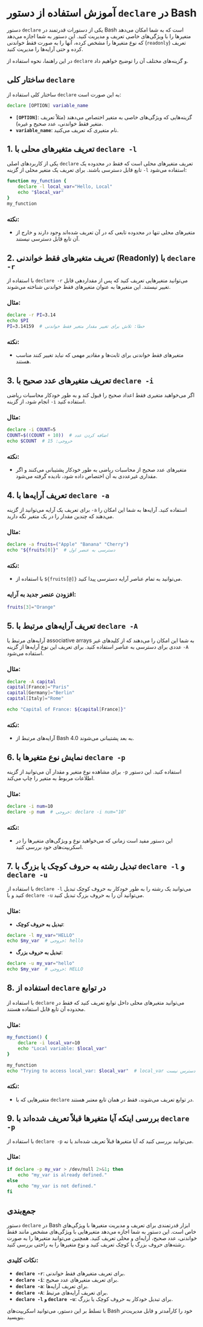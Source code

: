 # آموزش استفاده از دستور `declare` در Bash

دستور `declare` یکی از دستورات قدرتمند در Bash است که به شما امکان می‌دهد متغیرها را با ویژگی‌های خاصی تعریف و مدیریت کنید. این دستور به شما اجازه می‌دهد که نوع متغیرها را مشخص کرده، آنها را به صورت فقط خواندنی (`readonly`) تعریف کرده و حتی آرایه‌ها را مدیریت کنید.

در این راهنما، نحوه استفاده از `declare` و گزینه‌های مختلف آن را توضیح خواهیم داد.

## ساختار کلی `declare`

ساختار کلی استفاده از `declare` به این صورت است:

```bash
declare [OPTION] variable_name
```

- **`[OPTION]`**: گزینه‌هایی که ویژگی‌های خاصی به متغیر اختصاص می‌دهند (مثلاً تعریف متغیر فقط خواندنی، عدد صحیح و غیره).
- **`variable_name`**: نام متغیری که تعریف می‌کنید.

## 1. تعریف متغیرهای محلی با `declare -l`

یکی از کاربردهای اصلی `declare` تعریف متغیرهای محلی است که فقط در محدوده یک تابع قابل دسترسی باشند. برای تعریف یک متغیر محلی از گزینه `-l` استفاده می‌شود:

```bash
function my_function {
    declare -l local_var="Hello, Local"
    echo "$local_var"
}
my_function
```

### نکته:

- متغیرهای محلی تنها در محدوده تابعی که در آن تعریف شده‌اند وجود دارند و خارج از آن تابع قابل دسترسی نیستند.

## 2. تعریف متغیرهای فقط خواندنی (Readonly) با `declare -r`

با استفاده از `declare -r` می‌توانید متغیرهایی تعریف کنید که پس از مقداردهی قابل تغییر نیستند. این متغیرها به عنوان متغیرهای فقط خواندنی شناخته می‌شوند.

### مثال:

```bash
declare -r PI=3.14
echo $PI
PI=3.14159  # خطا: تلاش برای تغییر مقدار متغیر فقط خواندنی
```

### نکته:

- متغیرهای فقط خواندنی برای ثابت‌ها و مقادیر مهمی که نباید تغییر کنند مناسب هستند.

## 3. تعریف متغیرهای عدد صحیح با `declare -i`

اگر می‌خواهید متغیری فقط اعداد صحیح را قبول کند و به طور خودکار محاسبات ریاضی انجام شود، از گزینه `-i` استفاده کنید.

### مثال:

```bash
declare -i COUNT=5
COUNT=$((COUNT + 10))  # اضافه کردن عدد
echo $COUNT  # خروجی: 15
```

### نکته:

- متغیرهای عدد صحیح از محاسبات ریاضی به طور خودکار پشتیبانی می‌کنند و اگر مقداری غیرعددی به آن اختصاص داده شود، نادیده گرفته می‌شود.

## 4. تعریف آرایه‌ها با `declare -a`

برای تعریف یک آرایه می‌توانید از گزینه `-a` استفاده کنید. آرایه‌ها به شما این امکان را می‌دهند که چندین مقدار را در یک متغیر نگه دارید.

### مثال:

```bash
declare -a fruits=("Apple" "Banana" "Cherry")
echo "${fruits[0]}"  # دسترسی به عنصر اول
```

### نکته:

- با استفاده از `${fruits[@]}` می‌توانید به تمام عناصر آرایه دسترسی پیدا کنید.

### افزودن عنصر جدید به آرایه:

```bash
fruits[3]="Orange"
```

## 5. تعریف آرایه‌های مرتبط با `declare -A`

آرایه‌های مرتبط یا associative arrays به شما این امکان را می‌دهند که از کلیدهای غیر عددی برای دسترسی به عناصر استفاده کنید. برای تعریف این نوع آرایه‌ها از گزینه `-A` استفاده می‌شود.

### مثال:

```bash
declare -A capital
capital[France]="Paris"
capital[Germany]="Berlin"
capital[Italy]="Rome"

echo "Capital of France: ${capital[France]}"
```

### نکته:

- آرایه‌های مرتبط از Bash 4.0 به بعد پشتیبانی می‌شوند.

## 6. نمایش نوع متغیرها با `declare -p`

برای مشاهده نوع متغیر و مقدار آن می‌توانید از گزینه `-p` استفاده کنید. این دستور اطلاعات مربوط به متغیر را چاپ می‌کند.

### مثال:

```bash
declare -i num=10
declare -p num  # خروجی: declare -i num="10"
```

### نکته:

- این دستور مفید است زمانی که می‌خواهید نوع و ویژگی‌های متغیرها را در اسکریپت‌های خود بررسی کنید.

## 7. تبدیل رشته به حروف کوچک یا بزرگ با `declare -l` و `declare -u`

با استفاده از `declare -l` می‌توانید یک رشته را به طور خودکار به حروف کوچک تبدیل کنید و با `declare -u` می‌توانید آن را به حروف بزرگ تبدیل کنید.

### مثال:

- **تبدیل به حروف کوچک**:

```bash
declare -l my_var="HELLO"
echo $my_var  # خروجی: hello
```

- **تبدیل به حروف بزرگ**:

```bash
declare -u my_var="hello"
echo $my_var  # خروجی: HELLO
```

## 8. استفاده از `declare` در توابع

با استفاده از `declare` می‌توانید متغیرهای محلی داخل توابع تعریف کنید که فقط در محدوده آن تابع قابل استفاده هستند.

### مثال:

```bash
my_function() {
    declare -i local_var=10
    echo "Local variable: $local_var"
}

my_function
echo "Trying to access local_var: $local_var"  # local_var در خارج از تابع در دسترس نیست
```

### نکته:

- متغیرهایی که با `declare` در توابع تعریف می‌شوند، فقط در همان تابع معتبر هستند.

## 9. بررسی اینکه آیا متغیرها قبلاً تعریف شده‌اند با `declare -p`

با استفاده از `declare -p` می‌توانید بررسی کنید که آیا متغیرها قبلاً تعریف شده‌اند یا نه.

### مثال:

```bash
if declare -p my_var > /dev/null 2>&1; then
    echo "my_var is already defined."
else
    echo "my_var is not defined."
fi
```

## جمع‌بندی

دستور `declare` در Bash ابزار قدرتمندی برای تعریف و مدیریت متغیرها با ویژگی‌های خاص است. این دستور به شما اجازه می‌دهد متغیرهایی با ویژگی‌های مشخص مانند فقط خواندنی، عدد صحیح، آرایه‌ای و محلی تعریف کنید. همچنین می‌توانید متغیرها را به صورت رشته‌های حروف بزرگ یا کوچک تعریف کنید و نوع متغیرها را به راحتی بررسی کنید.

### نکات کلیدی:

- **`declare -r`**: برای تعریف متغیرهای فقط خواندنی.
- **`declare -i`**: برای تعریف متغیرهای عدد صحیح.
- **`declare -a`**: برای تعریف آرایه‌ها.
- **`declare -A`**: برای تعریف آرایه‌های مرتبط.
- **`declare -l` و `declare -u`**: برای تبدیل خودکار به حروف کوچک یا بزرگ.

با تسلط بر این دستور، می‌توانید اسکریپت‌های Bash خود را کارآمدتر و قابل مدیریت‌تر بنویسید.
